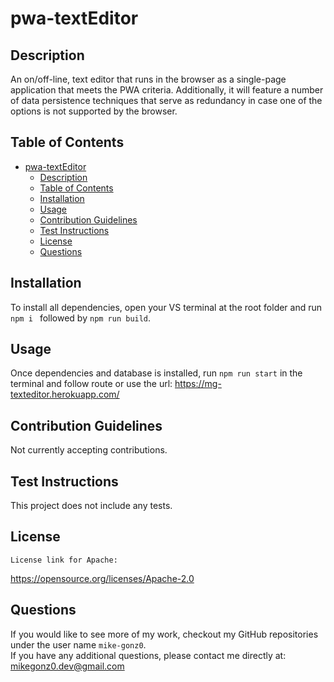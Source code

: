 # pwa-textEditor

## Description

An on/off-line, text editor that runs in the browser as a single-page application that meets the PWA criteria. Additionally, it will feature a number of data persistence techniques that serve as redundancy in case one of the options is not supported by the browser.

## Table of Contents

- [pwa-textEditor](#pwa-texteditor)
  - [Description](#description)
  - [Table of Contents](#table-of-contents)
  - [Installation](#installation)
  - [Usage](#usage)
  - [Contribution Guidelines](#contribution-guidelines)
  - [Test Instructions](#test-instructions)
  - [License](#license)
  - [Questions](#questions)

## Installation

To install all dependencies, open your VS terminal at the root folder and run `npm i ` followed by `npm run build`.

## Usage

Once dependencies and database is installed, run `npm run start` in the terminal and follow route or use the url: https://mg-texteditor.herokuapp.com/

## Contribution Guidelines

Not currently accepting contributions.

## Test Instructions

This project does not include any tests.

## License

    License link for Apache:

https://opensource.org/licenses/Apache-2.0

## Questions

If you would like to see more of my work, checkout my GitHub repositories under the user name `mike-gonz0`.
<br>
If you have any additional questions, please contact me directly at: mikegonz0.dev@gmail.com
